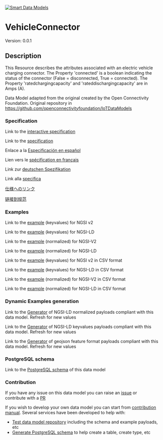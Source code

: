 [![Smart Data Models](https://smartdatamodels.org/wp-content/uploads/2022/01/SmartDataModels_logo.png "Logo")](https://smartdatamodels.org)
# VehicleConnector
Version: 0.0.1

## Description 

This Resource describes the attributes associated with an electric vehicle charging connector. The Property 'connected' is a boolean indicating the status of the connector (False = disconnected, True = connected). The Property 'ratedchargingcapacity' and 'rateddischargingcapacity' are in Amps (A).

Data Model adapted from the original created by the Open Connectivity Foundation. Original repository in https://github.com/openconnectivityfoundation/IoTDataModels
### Specification

Link to the [interactive specification](https://swagger.lab.fiware.org/?url=https://smart-data-models.github.io/dataModel.OCF/VehicleConnector/swagger.yaml)

Link to the [specification](https://github.com/smart-data-models/dataModel.OCF/blob/master/VehicleConnector/doc/spec.md)

Enlace a la [Especificación en español](https://github.com/smart-data-models/dataModel.OCF/blob/master/VehicleConnector/doc/spec_ES.md)

Lien vers le [spécification en français](https://github.com/smart-data-models/dataModel.OCF/blob/master/VehicleConnector/doc/spec_FR.md)

Link zur [deutschen Spezifikation](https://github.com/smart-data-models/dataModel.OCF/blob/master/VehicleConnector/doc/spec_DE.md)

Link alla [specifica](https://github.com/smart-data-models/dataModel.OCF/blob/master/VehicleConnector/doc/spec_IT.md)

[仕様へのリンク](https://github.com/smart-data-models/dataModel.OCF/blob/master/VehicleConnector/doc/spec_JA.md)

[链接到规范](https://github.com/smart-data-models/dataModel.OCF/blob/master/VehicleConnector/doc/spec_ZH.md)
### Examples

Link to the [example](https://smart-data-models.github.io/dataModel.OCF/VehicleConnector/examples/example.json) (keyvalues) for NGSI v2

Link to the [example](https://smart-data-models.github.io/dataModel.OCF/VehicleConnector/examples/example.jsonld) (keyvalues) for NGSI-LD

Link to the [example](https://smart-data-models.github.io/dataModel.OCF/VehicleConnector/examples/example-normalized.json) (normalized) for NGSI-V2

Link to the [example](https://smart-data-models.github.io/dataModel.OCF/VehicleConnector/examples/example-normalized.jsonld) (normalized) for NGSI-LD

Link to the [example](https://github.com/smart-data-models/dataModel.OCF/blob/master/VehicleConnector/examples/example.json.csv) (keyvalues) for NGSI v2 in CSV format

Link to the [example](https://github.com/smart-data-models/dataModel.OCF/blob/master/VehicleConnector/examples/example.jsonld.csv) (keyvalues) for NGSI-LD in CSV format

Link to the [example](https://github.com/smart-data-models/dataModel.OCF/blob/master/VehicleConnector/examples/example-normalized.json.csv) (normalized) for NGSI-V2 in CSV format

Link to the [example](https://github.com/smart-data-models/dataModel.OCF/blob/master/VehicleConnector/examples/example-normalized.jsonld.csv) (normalized) for NGSI-LD in CSV format
### Dynamic Examples generation

Link to the [Generator](https://smartdatamodels.org/extra/ngsi-ld_generator.php?schemaUrl=https://raw.githubusercontent.com/smart-data-models/dataModel.OCF/master/VehicleConnector/schema.json&email=info@smartdatamodels.org) of NGSI-LD normalized payloads compliant with this data model. Refresh for new values

Link to the [Generator](https://smartdatamodels.org/extra/ngsi-ld_generator_keyvalues.php?schemaUrl=https://raw.githubusercontent.com/smart-data-models/dataModel.OCF/master/VehicleConnector/schema.json&email=info@smartdatamodels.org) of NGSI-LD keyvalues payloads compliant with this data model. Refresh for new values

Link to the [Generator](https://smartdatamodels.org/extra/geojson_features_generator.php?schemaUrl=https://raw.githubusercontent.com/smart-data-models/dataModel.OCF/master/VehicleConnector/schema.json&email=info@smartdatamodels.org) of geojson feature format payloads compliant with this data model. Refresh for new values
### PostgreSQL schema

Link to the [PostgreSQL schema](https://github.com/smart-data-models/dataModel.OCF/blob/master/VehicleConnector/schema.sql) of this data model
### Contribution

 If you have any issue on this data model you can raise an [issue](https://github.com/smart-data-models/dataModel.OCF/issues)  or contribute with a [PR](https://github.com/smart-data-models/dataModel.OCF/pulls)

 If you wish to develop your own data model you can start from [contribution manual](https://bit.ly/contribution_manual). Several services have been developed to help with: 
 - [Test data model repository](https://smartdatamodels.org/index.php/data-models-contribution-api/) including the schema and example payloads, etc
 - [Generate PostgreSQL schema](https://smartdatamodels.org/index.php/sql-service/) to help create a table, create type, etc